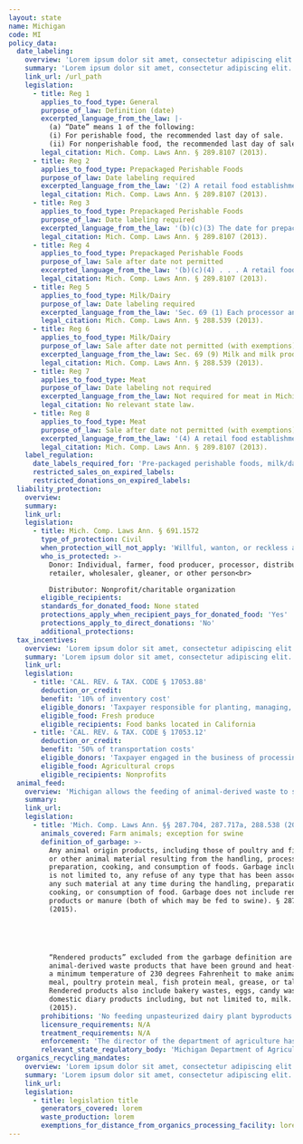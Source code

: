 ```yaml
---
layout: state
name: Michigan
code: MI
policy_data:
  date_labeling:
    overview: 'Lorem ipsum dolor sit amet, consectetur adipiscing elit. Curabitur tellus mi, consequat at laoreet eget, vestibulum nec dolor. Vivamus volutpat quam ac quam bibendum rutrum.'
    summary: 'Lorem ipsum dolor sit amet, consectetur adipiscing elit. Curabitur tellus mi, consequat at laoreet eget, vestibulum nec dolor. Vivamus volutpat quam ac quam bibendum rutrum.'
    link_url: /url_path
    legislation:
      - title: Reg 1
        applies_to_food_type: General
        purpose_of_law: Definition (date)
        excerpted_language_from_the_law: |-
          (a) “Date” means 1 of the following:
          (i) For perishable food, the recommended last day of sale.
          (ii) For nonperishable food, the recommended last day of sale or consumption, if any.
        legal_citation: Mich. Comp. Laws Ann. § 289.8107 (2013).
      - title: Reg 2
        applies_to_food_type: Prepackaged Perishable Foods
        purpose_of_law: Date labeling required
        excerpted_language_from_the_law: '(2) A retail food establishment shall not sell or offer for sale a prepackaged perishable food unless the package bears a label with a date identified by month and day, except that bakery products with a shelf life of 7 days or less may be dated with a day of the week or an abbreviation. A retail food establishment may sell or offer for sale a prepackaged nonperishable food with or without a label that bears a date.'
        legal_citation: Mich. Comp. Laws Ann. § 289.8107 (2013).
      - title: Reg 3
        applies_to_food_type: Prepackaged Perishable Foods
        purpose_of_law: Date labeling required
        excerpted_language_from_the_law: '(b)(c)(3) The date for prepackaged perishable food may be displayed with or without explanatory terms. If explanatory terms are used, the terms shall be limited to 1 of the following: “Sell by _____”, “Sell before _____”, “Last date of sale _____”, “Recommended last date of sale _____”, or “Recommended sale date _____”. Other meaningful terms may be used if specifically approved by the department.'
        legal_citation: Mich. Comp. Laws Ann. § 289.8107 (2013).
      - title: Reg 4
        applies_to_food_type: Prepackaged Perishable Foods
        purpose_of_law: Sale after date not permitted
        excerpted_language_from_the_law: '(b)(c)(4) . . . A retail food establishment shall not sell or offer for sale any of the following foods under the following circumstances . . . (b) After the date, nonperishable food or prepackaged perishable food unless the food is wholesome and sound and is clearly identified as having passed the date. (c) Nonperishable food that is no longer wholesome or sound.'
        legal_citation: Mich. Comp. Laws Ann. § 289.8107 (2013).
      - title: Reg 5
        applies_to_food_type: Milk/Dairy
        purpose_of_law: Date labeling required
        excerpted_language_from_the_law: 'Sec. 69 (1) Each processor and manufacturer of milk and milk products sold in this state shall place on each container of milk and milk products a recommended last day of sale by month and date. (2) The sell-by date shall be expressed by the first 3 letters of the month followed by the numeral designating the appropriate calendar day or by expressing the calendar month numerically followed by a numeral designating the calendar day. (3) The sell-by date shall appear on that part of the container that is most likely to be displayed, presented, or shown under customary display conditions of sale. However, a cup container may have the sell-by date placed on the bottom.'
        legal_citation: Mich. Comp. Laws Ann. § 288.539 (2013).
      - title: Reg 6
        applies_to_food_type: Milk/Dairy
        purpose_of_law: Sale after date not permitted (with exemptions)
        excerpted_language_from_the_law: Sec. 69 (9) Milk and milk products shall not be offered for sale after the sell-by date unless they are advertised to the final consumer in a prominent manner as being beyond the recommended last day of sale.
        legal_citation: Mich. Comp. Laws Ann. § 288.539 (2013).
      - title: Reg 7
        applies_to_food_type: Meat
        purpose_of_law: Date labeling not required
        excerpted_language_from_the_law: Not required for meat in Michigan.
        legal_citation: No relevant state law.
      - title: Reg 8
        applies_to_food_type: Meat
        purpose_of_law: Sale after date not permitted (with exemptions)
        excerpted_language_from_the_law: '(4) A retail food establishment shall not sell or offer for sale any of the following foods under the following circumstances: (a) After the date, meat that has been removed from a federally inspected retail package. (9) If the date is the recommended last day of sale, the date shall be calculated to allow a reasonable period for the subsequent consumption of the food, but shall not allow for a period which would result in a health nuisance as described in section 2107.'
        legal_citation: Mich. Comp. Laws Ann. § 289.8107 (2013).
    label_regulation:
      date_labels_required_for: 'Pre-packaged perishable foods, milk/dairy'
      restricted_sales_on_expired_labels:
      restricted_donations_on_expired_labels:
  liability_protection:
    overview:
    summary:
    link_url:
    legislation:
      - title: Mich. Comp. Laws Ann. § 691.1572
        type_of_protection: Civil
        when_protection_will_not_apply: 'Willful, wanton, or reckless acts; donor had actual or constructive knowledge that the food was tainted, contaminated, or harmful to health'
        who_is_protected: >-
          Donor: Individual, farmer, food producer, processor, distributor,
          retailer, wholesaler, gleaner, or other person<br>

          Distributor: Nonprofit/charitable organization
        eligible_recipients:
        standards_for_donated_food: None stated
        protections_apply_when_recipient_pays_for_donated_food: 'Yes'
        protections_apply_to_direct_donations: 'No'
        additional_protections:
  tax_incentives:
    overview: 'Lorem ipsum dolor sit amet, consectetur adipiscing elit. Curabitur tellus mi, consequat at laoreet eget, vestibulum nec dolor. Vivamus volutpat quam ac quam bibendum rutrum.'
    summary: 'Lorem ipsum dolor sit amet, consectetur adipiscing elit. Curabitur tellus mi, consequat at laoreet eget, vestibulum nec dolor. Vivamus volutpat quam ac quam bibendum rutrum.'
    link_url:
    legislation:
      - title: 'CAL. REV. & TAX. CODE § 17053.88'
        deduction_or_credit:
        benefit: '10% of inventory cost'
        eligible_donors: 'Taxpayer responsible for planting, managing, and harvesting crops'
        eligible_food: Fresh produce
        eligible_recipients: Food banks located in California
      - title: 'CAL. REV. & TAX. CODE § 17053.12'
        deduction_or_credit:
        benefit: '50% of transportation costs'
        eligible_donors: 'Taxpayer engaged in the business of processing, distributing, or selling agricultural products'
        eligible_food: Agricultural crops
        eligible_recipients: Nonprofits
  animal_feed:
    overview: 'Michigan allows the feeding of animal-derived waste to swine provided that it has been properly heat-treated. All other waste, including rendered products, bakery waste, and manure, may be fed to swine without heat-treatment. Michigan does not appear to exempt the feeding of household garbage to swine from the garbage-feeding rules. Pasteurized dairy plant byproducts may be fed to farm animals.'
    summary:
    link_url:
    legislation:
      - title: 'Mich. Comp. Laws Ann. §§ 287.704, 287.717a, 288.538 (2015)'
        animals_covered: Farm animals; exception for swine
        definition_of_garbage: >-
          Any animal origin products, including those of poultry and fish origin,
          or other animal material resulting from the handling, processing,
          preparation, cooking, and consumption of foods. Garbage includes, but
          is not limited to, any refuse of any type that has been associated with
          any such material at any time during the handling, preparation,
          cooking, or consumption of food. Garbage does not include rendered
          products or manure (both of which may be fed to swine). § 287.704
          (2015).





          “Rendered products” excluded from the garbage definition are
          animal-derived waste products that have been ground and heat-treated to
          a minimum temperature of 230 degrees Fahrenheit to make animal protein
          meal, poultry protein meal, fish protein meal, grease, or tallow.
          Rendered products also include bakery wastes, eggs, candy wastes, and
          domestic diary products including, but not limited to, milk. § 287.706
          (2015).
        prohibitions: 'No feeding unpasteurized dairy plant byproducts to farm animals. No feeding untreated garbage to swine. §§ 288.538, 287.717a (2015).'
        licensure_requirements: N/A
        treatment_requirements: N/A
        enforcement: 'The director of the department of agriculture has full access to inspect any premises if he or she has any grounds to believe or suspect that garbage, offal, or carcasses are being used to feed swine or may expose swine to a communicable disease. The director will quarantine swine that have been exposed to, in contact with, or fed garbage, offal, or carcasses. § 287.717a (2015).'
        relevant_state_regulatory_body: 'Michigan Department of Agriculture & Rural Development (§ 287.717a (2015)), <a href="http://www.michigan.gov/mdard">http://www.michigan.gov/mdard</a>.'
  organics_recycling_mandates:
    overview: 'Lorem ipsum dolor sit amet, consectetur adipiscing elit. Curabitur tellus mi, consequat at laoreet eget, vestibulum nec dolor. Vivamus volutpat quam ac quam bibendum rutrum.'
    summary: 'Lorem ipsum dolor sit amet, consectetur adipiscing elit. Curabitur tellus mi, consequat at laoreet eget, vestibulum nec dolor. Vivamus volutpat quam ac quam bibendum rutrum.'
    link_url:
    legislation:
      - title: legislation title
        generators_covered: lorem
        waste_production: lorem
        exemptions_for_distance_from_organics_processing_facility: lorem
---
```

